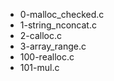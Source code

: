 * 0-malloc_checked.c
* 1-string_nconcat.c
* 2-calloc.c
* 3-array_range.c
* 100-realloc.c
* 101-mul.c
